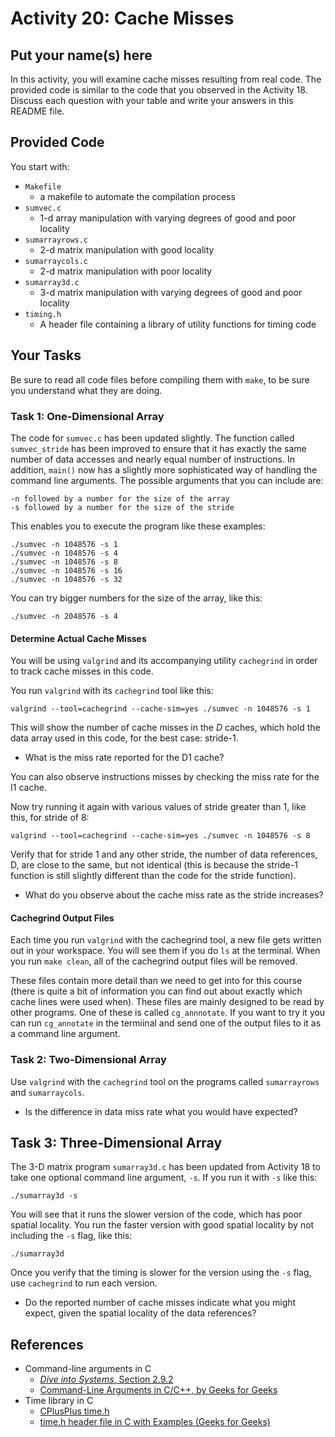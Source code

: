 # Activity 20: Cache Misses
## Put your name(s) here

In this activity, you will examine cache misses resulting from real code. The provided code  is similar to the code that you observed in the Activity 18. Discuss each question with your table and 
write your answers in this README file.


## Provided Code

You start with:
- `Makefile`
    - a makefile to automate the compilation process
- `sumvec.c`
    - 1-d array manipulation with varying degrees of good and poor locality
- `sumarrayrows.c`
    -  2-d matrix manipulation with good locality
- `sumarraycols.c`
    - 2-d matrix manipulation with poor locality
-  `sumarray3d.c`
    - 3-d matrix manipulation with varying degrees of good and poor locality
- `timing.h`
    - A header file containing a library of utility functions for timing code

## Your Tasks

Be sure to read all code files before compiling them with `make`, to be sure you
understand what they are doing.

### Task 1: One-Dimensional Array

The code for `sumvec.c` has been updated slightly. The function called `sumvec_stride` has been improved to ensure that it has exactly the same number of data accesses and nearly equal number of instructions. In addition, `main()` now has a slightly more sophisticated way of handling the command line arguments. The possible arguments that you can include are:

    -n followed by a number for the size of the array
    -s followed by a number for the size of the stride

This enables you to execute the program like these examples:

    ./sumvec -n 1048576 -s 1
    ./sumvec -n 1048576 -s 4
    ./sumvec -n 1048576 -s 8
    ./sumvec -n 1048576 -s 16
    ./sumvec -n 1048576 -s 32

You can try bigger numbers for the size of the array, like this:

    ./sumvec -n 2048576 -s 4
    
#### Determine Actual Cache Misses

You will be using `valgrind` and its accompanying utility `cachegrind` in
order to track cache misses in this code. 

You run `valgrind` with its `cachegrind` tool like this:

    valgrind --tool=cachegrind --cache-sim=yes ./sumvec -n 1048576 -s 1

This will show the number of cache misses in the *D* caches, which hold the data array used in this code, for the best case: stride-1. 

* What is the miss rate reported for the D1 cache?

You can also observe instructions misses by checking the miss rate for the I1 cache.

Now try running it again with various values of stride greater than 1, like this, for stride of 8:

    valgrind --tool=cachegrind --cache-sim=yes ./sumvec -n 1048576 -s 8

Verify that for stride 1 and any other stride, the number of data references, D, are close to the same, but not identical (this is because the stride-1 function is still slightly different than the code for the stride function).

* What do you observe about the cache miss rate as the stride increases?

#### Cachegrind Output Files

Each time you run `valgrind` with the cachegrind tool, a new file gets written out in your workspace. You will see them if you do `ls` at the terminal. When you run `make clean`, all of the cachegrind output files will be removed.

These files contain more detail than we need to get into for this course (there is quite a bit of information you can find out about exactly which cache lines were used when). These files are mainly designed to be read by other programs. One of these is called `cg_annnotate`. If you want to try it you can run `cg_annotate` in the termiinal and send one of the output files to it as a command line argument.

### Task 2: Two-Dimensional Array

Use `valgrind` with the `cachegrind` tool on the programs called `sumarrayrows` and `sumarraycols`.

* Is the difference in data miss rate what you would have expected?

## Task 3: Three-Dimensional Array

The 3-D matrix program `sumarray3d.c` has been updated from Activity 18 to take one optional command line argument, `-s`. If you run it with `-s` like this:

    ./sumarray3d -s

You will see that it runs the slower version of the code, which has poor spatial locality. You run the faster version with good spatial locality by not including the `-s` flag, like this:

    ./sumarray3d
    
Once you verify that the timing is slower for the version using the `-s` flag, use `cachegrind` to run each version.

* Do the reported number of cache misses indicate what you might expect, given the spatial locality of the data references?

## References

- Command-line arguments in C
    - [*Dive into Systems*, Section 2.9.2](https://diveintosystems.org/book/C2-C_depth/advanced_cmd_line_args.html#_c_cmd_line_args_)
    - [Command-Line Arguments in C/C++, by Geeks for Geeks](https://www.geeksforgeeks.org/command-line-arguments-in-c-cpp/)
- Time library in C
    - [CPlusPlus time.h](https://cplusplus.com/reference/ctime/)
    - [time.h header file in C with Examples (Geeks for Geeks)](https://www.geeksforgeeks.org/time-h-header-file-in-c-with-examples/)
